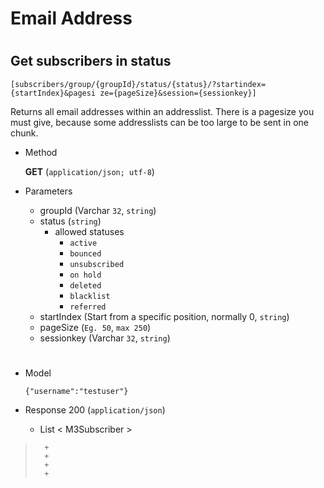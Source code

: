 # Email Address

#

## Get subscribers in status 

	[subscribers/group/{groupId}/status/{status}/?startindex={startIndex}&pagesi ze={pageSize}&session={sessionkey}]

Returns all email addresses within an addresslist. There is a pagesize you must give, because some addresslists can be too large to be sent in one chunk.

+ Method

	**GET** (`application/json; utf-8`)

+ Parameters

	+ groupId (Varchar `32`, `string`)
	+ status (`string`)
		+ allowed statuses
			+ `active`
			+ `bounced`
			+ `unsubscribed`
			+ `on hold`
			+ `deleted`
			+ `blacklist`
			+ `referred`
	+ startIndex (Start from a specific position, normally 0, `string`)
	+ pageSize (`Eg. 50`, `max 250`)
	+ sessionkey (Varchar `32`, `string`)
	
	
#

+ Model

	```
	{"username":"testuser"}
	```

+ Response 200 (`application/json`)

	+ List < M3Subscriber >

> 		+ 
> 		+ 
> 		+ 
> 		+ 
